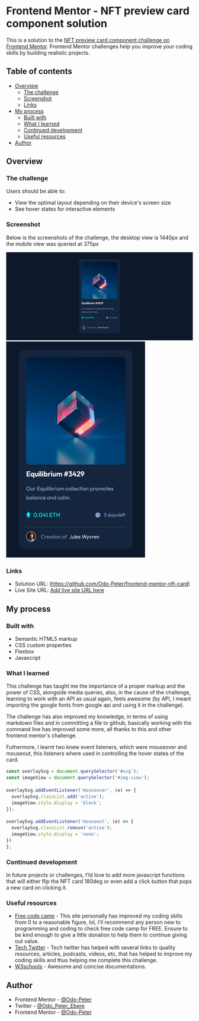 # Frontend Mentor - NFT preview card component solution

This is a solution to the [NFT preview card component challenge on Frontend Mentor](https://www.frontendmentor.io/challenges/nft-preview-card-component-SbdUL_w0U). Frontend Mentor challenges help you improve your coding skills by building realistic projects.

## Table of contents

- [Overview](#overview)
  - [The challenge](#the-challenge)
  - [Screenshot](#screenshot)
  - [Links](#links)
- [My process](#my-process)
  - [Built with](#built-with)
  - [What I learned](#what-i-learned)
  - [Continued development](#continued-development)
  - [Useful resources](#useful-resources)
- [Author](#author)

## Overview

### The challenge

Users should be able to:

- View the optimal layout depending on their device's screen size
- See hover states for interactive elements

### Screenshot

Below is the screenshots of the challenge, the desktop view is 1440px and the mobile view was queried at 375px

![](./images/desktopView.png)
![](./images/mobileView.png)

### Links

- Solution URL: (https://github.com/Odo-Peter/frontend-mentor-nft-card)
- Live Site URL: [Add live site URL here](https://your-live-site-url.com)

## My process

### Built with

- Semantic HTML5 markup
- CSS custom properties
- Flexbox
- Javascript

### What I learned

This challenge has taught me the importance of a proper markup and the power of CSS, alongside media queries, also, in the cause of the challenge, learning to work with an API as usual again, feels awesome (by API, I meant importing the google fonts from google api and using it in the challenge).

The challenge has also improved my knowledge, in terms of using markdown files and in committing a file to github, basically working with the command line has improved some more, all thanks to this and other frontend mentor's challenge.

Futhermore, I learnt two knew event listeners, which were mouseover and mouseout, this listeners where used in controlling the hover states of the card.

```js
const overlaySvg = document.querySelector('#svg');
const imageView = document.querySelector('#img-view');

overlaySvg.addEventListener('mouseover', (e) => {
  overlaySvg.classList.add('active');
  imageView.style.display = 'block';
});

overlaySvg.addEventListener('mouseout', (e) => {
  overlaySvg.classList.remove('active');
  imageView.style.display = 'none';
})
};
```

### Continued development

In future projects or challenges, I'ld love to add more javascript functions that will either flip the NFT card 180deg or even add a click button that pops a new card on clicking it.

### Useful resources

- [Free code camp](https://www.freecodecamp.org) - This site personally has improved my coding skills from 0 to a reasonable figure, lol, I'll recommend any person new to programming and coding to check free code camp for FREE. Ensure to be kind enough to give a little donation to help them to continue giving out value.
- [Tech Twitter](https://www.twitter.com) - Tech twitter has helped with several links to quality resources, articles, podcasts, videos, etc, that has helped to improve my coding skills and thus helping me complete this challenge.
- [W3schools](https://www.w3schools.com) - Awesome and coincise documentations.

## Author

- Frontend Mentor - [@Odo-Peter](https://www.https://frontendmentor.io/profile/Odo-Peter)
- Twitter - [@Odo_Peter_Ebere](https://www.twitter.com/iCode_X)
- Frontend Mentor - [@Odo-Peter](https://www.frontendmentor.io/profile/Odo-Peter)
